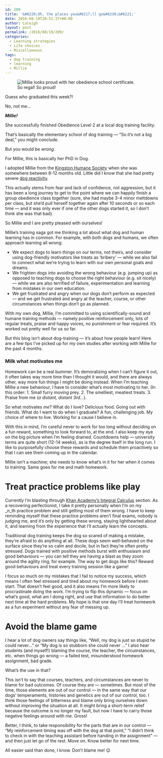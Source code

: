 ```yaml
---
id: 209
title: '&#8220;Oh, the places you&#8217;ll go&#8230;&#8221;'
date: 2016-08-19T20:51:37+00:00
author: Caleigh
layout: post
permalink: /2016/08/19/209/
categories:
  - Learning strategies
  - Life choices
  - Miscellaneous
tags:
  - dog training
  - learning
  - Millie
---
```

<figure><img src="{{ site.baseurl }}/public/posts/beginner.jpg" alt="Millie looks proud with her obedience school certificate." sizes="(max-width: 400px) 100vw, 400px" data-recalc-dims="1" /><figcaption>So regal! So proud!</figcaption></figure> 

Guess who graduated this week?!

No, not me&#8230;

_**Millie!**_

She successfully finished Obedience Level 2 at a local dog training facility.

That&#8217;s basically the elementary school of dog training &#8212; &#8220;So it&#8217;s not a big deal,&#8221; you might conclude.

But you would be _wrong._

For Millie, this is basically her PhD in Dog.

I adopted Millie from the [Kingston Humane Society](http://kingstonhumanesociety.ca/) when she was somewhere between 8-12 months old. Little did I know that she had pretty severe [dog reactivity](https://positively.com/victorias-blog/choice-training-working-with-a-leash-reactive-dog/).

This actually stems from fear and lack of confidence, not aggression, but it has been a long journey to get to the point where we can happily finish a group obedience class together (sure, she had maybe 3-4 minor meltdowns per class, but she&#8217;d pull herself together again after 10 seconds or so each time &#8212; and it was only ever if one of the other dogs started it, so I don&#8217;t think she was that bad).

So Millie and I are pretty pleased with ourselves!

Millie&#8217;s training saga got me thinking a lot about what dog and human learning has in common. For example, with both dogs and humans, we often approach learning all wrong:

  * We expect dogs to learn things on our terms, not theirs, and consider using dog-friendly motivators like treats as &#8216;bribery&#8217; &#8212; while we also fail to connect what we&#8217;re trying to learn with our own personal goals and dreams.
  * We frighten dogs into avoiding the wrong behaviour (e.g. jumping up) as opposed to teaching dogs to choose the right behaviour (e.g. sit nicely) &#8212; while we are also terrified of failure, experimentation and learning from mistakes in our own education.
  * We get frustrated and angry when our dogs don&#8217;t perform as expected &#8212; and we get frustrated and angry at the teacher, course, or other circumstances when things don&#8217;t go as planned.

With my own dog, Millie, I&#8217;m committed to using scientifically-sound and humane training methods &#8212; namely positive reinforcement only, lots of regular treats, praise and happy voices, no punishment or fear required. It&#8217;s worked out pretty well for us so far.

But this blog isn&#8217;t about dog-training &#8212; it&#8217;s about how people learn! Here are a few tips I&#8217;ve picked up for my own studies after working with Millie for the past 4 months.

### Milk what motivates me

Homework can be a real bummer. It&#8217;s demoralizing when I can&#8217;t figure it out, it often takes way more time than I thought it would, and there are always other, way more fun things I might be doing instead. When I&#8217;m teaching Millie a new behaviour, I have to consider what&#8217;s most motivating to her. (In this order: 1. Small furry moving prey. 2. The smelliest, meatiest treats. 3. Praise from me (_a distant, distant 3rd&#8230;_).

So what motivates _me_? What do I love? Delicious food. Going out with friends. What do I want to do when I graduate? A fun, challenging job. My choice of where to live. Working for a cause I believe in.

With this in mind, I&#8217;m careful never to work for too long without deciding on a fun reward, something to look forward to, at the end. I also keep my eye on the big picture when I&#8217;m feeling drained. Countdowns help &#8212; university terms are quite short (12-14 weeks), as is the degree itself in the long run. I like to purposefully choose these rewards and schedule them proactively so that I can see them coming up in the calendar.

Millie isn&#8217;t a machine; she needs to know what&#8217;s in it for her when it comes to training. Same goes for me and math homework.

# Treat practice problems like play

Currently I&#8217;m blasting through [Khan Academy&#8217;s Integral Calculus](https://www.khanacademy.org/math/calculus-home/integral-calculus) section. As a recovering perfectionist, I take it pretty personally when I&#8217;m on my _n_th practice problem and still getting most of them wrong. I have to keep reminding myself that these practice problems aren&#8217;t final exams, nobody is judging me, and it&#8217;s only by getting these wrong, staying lighthearted about it, and learning from the experience that I&#8217;ll actually learn the concepts.

Traditional dog training keeps the dog so scared of making a mistake, they&#8217;re afraid to do anything at all. These dogs seem well-behaved on the surface since they&#8217;re so calm and docile, but in fact they&#8217;re often pretty stressed. Dogs trained with positive methods burst with enthusiasm and good behaviours &#8212; you can tell they are having a blast as they zoom around the agility ring, for example. The way to get dogs like this? Reward good behaviours and treat every training session like a game!

I focus so much on my mistakes that I fail to notice my success, which means I often feel stressed and tired about my homework before I even start. That doesn&#8217;t feel good, and it also means I&#8217;m more likely to procrastinate doing the work. I&#8217;m trying to flip this dynamic &#8212; focus on what&#8217;s good, what am I doing right, and use that information to do better next time at the hard problems. My hope is that one day I&#8217;ll treat homework as a fun experiment without any fear of messing up.

# Avoid the blame game

I hear a lot of dog owners say things like, &#8220;Well, my dog is just so stupid he could never&#8230;&#8221; or &#8220;My dog is so stubborn she could never &#8230;&#8221; I also hear students (and myself!) blaming the course, the teacher, the circumstances, etc. when things go wrong &#8212; a failed test, misunderstood homework assignment, bad grade.

What&#8217;s the use in that?

This isn&#8217;t to say that courses, teachers, and circumstances are never to blame for bad outcomes. Of course they are &#8212; sometimes. But most of the time, those elements are out of our control &#8212; in the same way that our dogs&#8217; temperaments, histories and genetics are out of our control, too. I think those feelings of bitterness and blame only bring ourselves down without improving the situation at all. It might bring a short-term relief because the outcome is no longer my fault, but now I have to carry those negative feelings around with me. Gross!

Better, I think, to take responsibility for the parts that are in our control &#8212; &#8220;My reinforcement timing was off with the dog at that point,&#8221; &#8220;I didn&#8217;t think to check in with the teaching assistant before handing in the assignment&#8221; &#8212; and then just let go of the rest. Move on. Know better for next time.

All easier said than done, I know. Don&#8217;t blame me! 😉

&nbsp;
